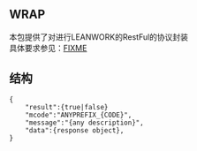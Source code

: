 WRAP
--------------------
本包提供了对进行LEANWORK的RestFul的协议封装  
具体要求参见：[FIXME](#)

结构
-----
```
{
    "result":{true|false}
    "mcode":"ANYPREFIX_{CODE}",
    "message":"{any description}",
    "data":{response object},
}
```